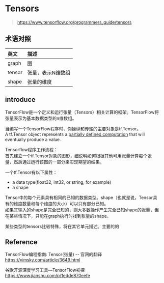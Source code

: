 # Tensors

> https://www.tensorflow.org/programmers_guide/tensors  

## 术语对照
| 英文     | 描述        |
| :----- | :-------- |
| graph  | 图         |
| tensor | 张量，表示N维数组 |
| shape  | 张量的维度     |

## introduce

TensorFlow是一个定义和运行张量（Tensors）相关计算的框架。TensorFlow将张量表示为基本数据类型的n维数组。  

当编写一个TensorFlow程序时，你操纵和传递的主要对象是tf.Tensor。  
A tf.Tensor object represents a [partially defined computation](???) that will eventually produce a value.  

Tensorflow程序工作流程：  
首先建立一个tf.Tensor对象的图形，细说明如何根据其他可用张量计算每个张量，然后通过运行该图的一部分来实现期望的结果。  

一个tf.Tensor有以下属性：  
- a data type(float32, int32, or string, for example)  
- a shape  

Tensor中的每个元素具有相同的已知的数据类型。shape（也就是说，Tensor具有的维度数量和每个维度的大小）可以只有部分已知。  
如果其输入的shape是完全已知的，则大多数操作产生完全已知shape的张量，但在某些情况下，只能在graph执行时找到张量的shape。  

某些类型的tensors比较特殊，将在其它单元描述。主要的的


## Reference

TensorFlow编程指南: Tensor(张量) -- 官网的翻译  
https://vimsky.com/article/3649.html  

谷歌开源深度学习工具—TensorFlow初探    
https://www.jianshu.com/p/1edde870eefe  
